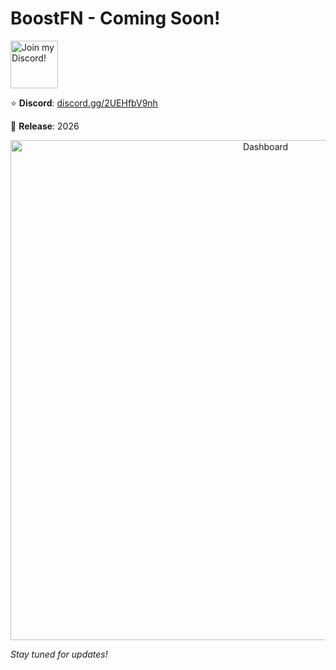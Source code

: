 # BoostFN - Coming Soon!

<a target="_blank" href="https://discord.gg/2UEHfbV9nh" title="Join our Discord!">
<img draggable="false" src="https://discordapp.com/api/guilds/1372928554152755351/widget.png?style=banner2" height="76px" draggable="false" alt="Join my Discord!">
</a>

⭐ **Discord**: [discord.gg/2UEHfbV9nh](https://discord.gg/2UEHfbV9nh)

📅 **Release**: 2026


<div align="center">
  <img src="https://raw.githubusercontent.com/klldtest/BoostFN/refs/heads/main/local-BoostFN.png" alt="Dashboard" width="800"/>
</div>


*Stay tuned for updates!*
